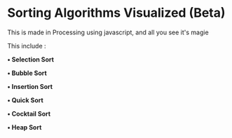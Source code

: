 # Sorting Algorithms Visualized (Beta)

This is made in Processing using javascript, and all you see it's magie

This include : 

 **• Selection Sort**

**• Bubble Sort**

**• Insertion Sort**

**• Quick Sort**

**• Cocktail Sort**

**• Heap Sort**